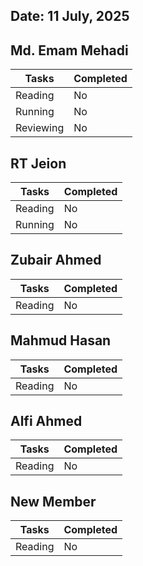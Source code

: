 ## Date: 11 July, 2025

## Md. Emam Mehadi
|Tasks|Completed|
|-------|-----|
|Reading | No|
|Running | No|
|Reviewing | No|
## RT Jeion
|Tasks|Completed|
|-------|-----|
|Reading | No|
|Running | No|
## Zubair Ahmed
|Tasks|Completed|
|-------|-----|
|Reading | No|
## Mahmud Hasan
|Tasks|Completed|
|-------|-----|
|Reading | No|
## Alfi Ahmed
|Tasks|Completed|
|-------|-----|
|Reading | No|
## New Member
|Tasks|Completed|
|-------|-----|
|Reading | No|

